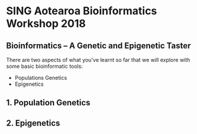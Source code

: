 # SING Aotearoa Bioinformatics Workshop 2018

## Bioinformatics – A Genetic and Epigenetic Taster

There are two aspects of what you've learnt so far that we will explore with some basic bioinformatic tools:

  - Populations Genetics
  - Epigenetics
  
## 1. Population Genetics


## 2. Epigenetics

